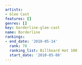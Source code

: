 ```yaml
---
artists:
- Glee Cast
features: []
genres: []
key: borderline-glee-cast
name: Borderline
rankings:
- end_date: '2010-05-14'
  rank: 78
  ranking_list: Billboard Hot 100
  start_date: '2010-05-08'
---
```



